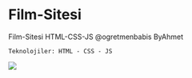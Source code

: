 # Film-Sitesi
Film-Sitesi HTML-CSS-JS @ogretmenbabis ByAhmet

````
Teknolojiler: HTML - CSS - JS
````

<img src="film-sitesi-ekrankaydi.gif">
